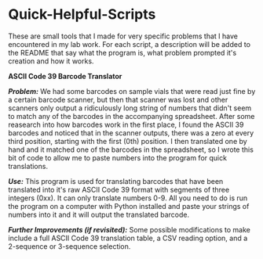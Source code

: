 # Quick-Helpful-Scripts
These are small tools that I made for very specific problems that I have encountered in my lab work. For each script, a description will be added to the README that say what the program is, what problem prompted it's creation and how it works.

**ASCII Code 39 Barcode Translator**

**_Problem:_** We had some barcodes on sample vials that were read just fine by a certain barcode scanner, but then that scanner was lost and other scanners only output a ridiculously long string of numbers that didn't seem to match any of the barcodes in the accompanying spreadsheet.  After some reasearch into how barcodes work in the first place, I found the ASCII 39 barcodes and noticed that in the scanner outputs, there was a zero at every third position, starting with the first (0th) position.  I then translated one by hand and it matched one of the barcodes in the spreadsheet, so I wrote this bit of code to allow me to paste numbers into the program for quick translations.

**_Use:_** This program is used for translating barcodes that have been translated into it's raw ASCII Code 39 format with segments of three integers (0xx).  It can only translate numbers 0-9.  All you need to do is run the program on a computer with Python installed and paste your strings of numbers into it and it will output the translated barcode.

**_Further Improvements (if revisited):_** Some possible modifications to make include a full ASCII Code 39 translation table, a CSV reading option, and a 2-sequence or 3-sequence selection.
